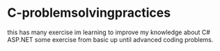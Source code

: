 # C-problemsolvingpractices
this has many exercise im learning to improve my knowledge about C# ASP.NET some exercise from basic up until advanced coding problems.
